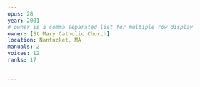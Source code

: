 ```yaml
---
opus: 28
year: 2001
# owner is a comma separated list for multiple row display
owner: [St Mary Catholic Church]
location: Nantucket, MA
manuals: 2
voices: 12
ranks: 17


---
```

